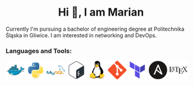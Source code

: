 <h1 align="center">Hi 👋, I am Marian</h1>
Currently I'm pursuing a bachelor of engineering degree at Politechnika Śląska in Gliwice.
I am interested in networking and DevOps.

<h3 align="left"> Languages and Tools: </h3>
<p align="left"> 
  <img src="https://raw.githubusercontent.com/devicons/devicon/master/icons/docker/docker-original.svg" alt="Docker" width="50" height="50"/>
  <img src="https://raw.githubusercontent.com/devicons/devicon/master/icons/python/python-original.svg" alt="Python" width="50" height="50"/>
  <img src="https://raw.githubusercontent.com/devicons/devicon/master/icons/mysql/mysql-original-wordmark.svg" alt="MySql" width="50" height="50"/>
  <img src="https://raw.githubusercontent.com/devicons/devicon/master/icons/bash/bash-original.svg" alt="Bash" width="50" height="50"/>
  <img src="https://raw.githubusercontent.com/devicons/devicon/master/icons/linux/linux-original.svg" alt="Linux" width="50" height="50"/>
  <img src="https://raw.githubusercontent.com/devicons/devicon/master/icons/git/git-original.svg" alt="Git" width="50" height="50"/>
  <img src="https://raw.githubusercontent.com/devicons/devicon/master/icons/terraform/terraform-original.svg" alt="Terraform" width="50" height="50"/>
  <img src="https://raw.githubusercontent.com/devicons/devicon/master/icons/ansible/ansible-original.svg" alt="Ansible" width="50" height="50"/>
  <img src="https://raw.githubusercontent.com/devicons/devicon/master/icons/latex/latex-original.svg" alt="LaTeX" width="50" height="50"/>
